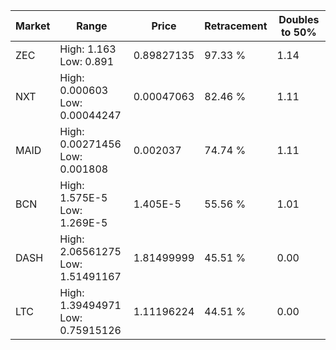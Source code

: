 | Market | Range | Price| Retracement | Doubles to 50% |
| --- | --- | --- | --- | --- |
| ZEC | High: 1.163<br />Low: 0.891 | 0.89827135 | 97.33 % | 1.14 |
| NXT | High: 0.000603<br />Low: 0.00044247 | 0.00047063 | 82.46 % | 1.11 |
| MAID | High: 0.00271456<br />Low: 0.001808 | 0.002037 | 74.74 % | 1.11 |
| BCN | High: 1.575E-5<br />Low: 1.269E-5 | 1.405E-5 | 55.56 % | 1.01 |
| DASH | High: 2.06561275<br />Low: 1.51491167 | 1.81499999 | 45.51 % | 0.00 |
| LTC | High: 1.39494971<br />Low: 0.75915126 | 1.11196224 | 44.51 % | 0.00 |
